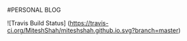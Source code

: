 #PERSONAL BLOG 

![Travis Build Status] (https://travis-ci.org/MiteshShah/miteshshah.github.io.svg?branch=master)
